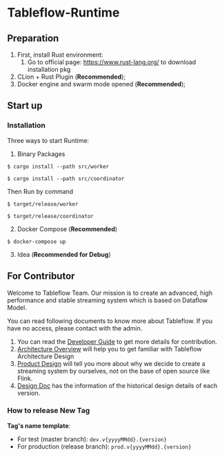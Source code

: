 # Tableflow-Runtime

## Preparation

1. First, install Rust environment:
    1. Go to official page: https://www.rust-lang.org/ to download installation pkg
2. CLion + Rust Plugin (**Recommended**);
3. Docker engine and swarm mode opened (**Recommended**);

## Start up

### Installation

Three ways to start Runtime:

1. Binary Packages

```shell
$ cargo install --path src/worker

$ cargo install --path src/coordinator
```

Then Run by command

```shell
$ target/release/worker

$ target/release/coordinator
```

2. Docker Compose (**Recommended**)

```shell
$ docker-compose up
```

3. Idea (**Recommended for Debug**)

## For Contributor

Welcome to Tableflow Team. Our mission is to create an advanced, high performance and stable streaming system which is
based on Dataflow Model.

You can read following documents to know more about Tableflow. If you have no access, please contact with the admin.

1. You can read the [Developer Guide](https://www.notion.so/Developer-Guide-bb6579a980844cff9b2702dd107e4ff3)
   to get more details for contribution.
2. [Architecture Overview](https://www.notion.so/Architecture-Overview-be9b006c61884db58e40dbd00e00b77d) will help you
   to get familiar with Tableflow Architecture Design
3. [Product Design](https://www.notion.so/Product-Design-efa990263c4b4e80a677243efc95a2f2) will tell you more about why we
   decide to create a streaming system by ourselves, not on the base of open source like Flink.
4. [Design Doc](https://www.notion.so/Design-282e33dc26a0416f9b25d20d78fe69d3) has the information of the historical
   design details of each version.

### How to release New Tag

**Tag's name template**:

* For test (master branch): ``dev.v{yyyyMMdd}.{version}``
* For production (release branch): ``prod.v{yyyyMMdd}.{version}``